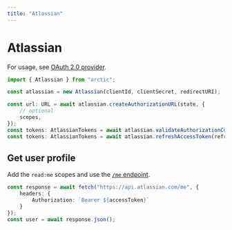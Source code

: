 ```yaml
---
title: "Atlassian"
---
```


# Atlassian

For usage, see [OAuth 2.0 provider](../oauth2.md).

```ts
import { Atlassian } from "arctic";

const atlassian = new Atlassian(clientId, clientSecret, redirectURI);
```

```ts
const url: URL = await atlassian.createAuthorizationURL(state, {
	// optional
	scopes,
});
const tokens: AtlassianTokens = await atlassian.validateAuthorizationCode(code);
const tokens: AtlassianTokens = await atlassian.refreshAccessToken(refreshToken);
```


## Get user profile

Add the `read:me` scopes and use the [`/me` endpoint](https://developer.atlassian.com/cloud/confluence/oauth-2-3lo-apps/#how-do-i-retrieve-the-public-profile-of-the-authenticated-user-).

```ts
const response = await fetch("https://api.atlassian.com/me", {
	headers: {
		Authorization: `Bearer ${accessToken}`
	}
});
const user = await response.json();
```
